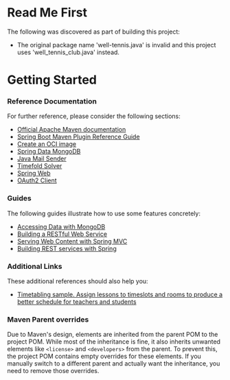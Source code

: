 # Read Me First
The following was discovered as part of building this project:

* The original package name 'well-tennis.java' is invalid and this project uses 'well_tennis_club.java' instead.

# Getting Started

### Reference Documentation
For further reference, please consider the following sections:

* [Official Apache Maven documentation](https://maven.apache.org/guides/index.html)
* [Spring Boot Maven Plugin Reference Guide](https://docs.spring.io/spring-boot/3.3.6/maven-plugin)
* [Create an OCI image](https://docs.spring.io/spring-boot/3.3.6/maven-plugin/build-image.html)
* [Spring Data MongoDB](https://docs.spring.io/spring-boot/3.3.6/reference/data/nosql.html#data.nosql.mongodb)
* [Java Mail Sender](https://docs.spring.io/spring-boot/3.3.6/reference/io/email.html)
* [Timefold Solver](https://timefold.ai/docs/timefold-solver/latest/quickstart/spring-boot/spring-boot-quickstart#springBootJavaQuickStart)
* [Spring Web](https://docs.spring.io/spring-boot/3.3.6/reference/web/servlet.html)
* [OAuth2 Client](https://docs.spring.io/spring-boot/3.3.6/reference/web/spring-security.html#web.security.oauth2.client)

### Guides
The following guides illustrate how to use some features concretely:

* [Accessing Data with MongoDB](https://spring.io/guides/gs/accessing-data-mongodb/)
* [Building a RESTful Web Service](https://spring.io/guides/gs/rest-service/)
* [Serving Web Content with Spring MVC](https://spring.io/guides/gs/serving-web-content/)
* [Building REST services with Spring](https://spring.io/guides/tutorials/rest/)

### Additional Links
These additional references should also help you:

* [Timetabling sample. Assign lessons to timeslots and rooms to produce a better schedule for teachers and students](https://github.com/TimefoldAI/timefold-quickstarts/tree/stable/java/spring-boot-integration)

### Maven Parent overrides

Due to Maven's design, elements are inherited from the parent POM to the project POM.
While most of the inheritance is fine, it also inherits unwanted elements like `<license>` and `<developers>` from the parent.
To prevent this, the project POM contains empty overrides for these elements.
If you manually switch to a different parent and actually want the inheritance, you need to remove those overrides.

